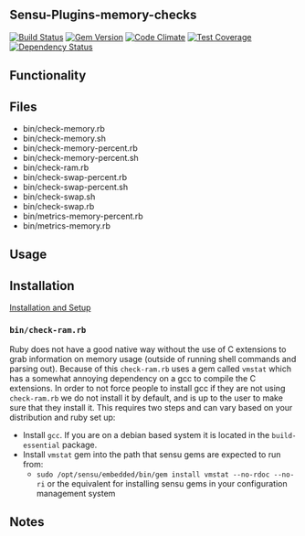 ## Sensu-Plugins-memory-checks

[![Build Status](https://travis-ci.org/sensu-plugins/sensu-plugins-memory-checks.svg?branch=master)](https://travis-ci.org/sensu-plugins/sensu-plugins-memory-checks)
[![Gem Version](https://badge.fury.io/rb/sensu-plugins-memory-checks.svg)](http://badge.fury.io/rb/sensu-plugins-memory-checks)
[![Code Climate](https://codeclimate.com/github/sensu-plugins/sensu-plugins-memory-checks/badges/gpa.svg)](https://codeclimate.com/github/sensu-plugins/sensu-plugins-memory-checks)
[![Test Coverage](https://codeclimate.com/github/sensu-plugins/sensu-plugins-memory-checks/badges/coverage.svg)](https://codeclimate.com/github/sensu-plugins/sensu-plugins-memory-checks)
[![Dependency Status](https://gemnasium.com/sensu-plugins/sensu-plugins-memory-checks.svg)](https://gemnasium.com/sensu-plugins/sensu-plugins-memory-checks)

## Functionality

## Files
 * bin/check-memory.rb
 * bin/check-memory.sh
 * bin/check-memory-percent.rb
 * bin/check-memory-percent.sh
 * bin/check-ram.rb
 * bin/check-swap-percent.rb
 * bin/check-swap-percent.sh
 * bin/check-swap.sh
 * bin/check-swap.rb
 * bin/metrics-memory-percent.rb
 * bin/metrics-memory.rb

## Usage

## Installation

[Installation and Setup](http://sensu-plugins.io/docs/installation_instructions.html)

### `bin/check-ram.rb`

Ruby does not have a good native way without the use of C extensions to grab information on memory usage (outside of running shell commands and parsing out). Because of this `check-ram.rb` uses a gem called `vmstat` which has a somewhat annoying dependency on a gcc to compile the C extensions. In order to not force people to install gcc if they are not using `check-ram.rb` we do not install it by default, and is up to the user to make sure that they install it. This requires two steps and can vary based on your distribution and ruby set up:
  * Install `gcc`. If you are on a debian based system it is located in the `build-essential` package.
  * Install `vmstat` gem into the path that sensu gems are expected to run from:
    * `sudo /opt/sensu/embedded/bin/gem install vmstat --no-rdoc --no-ri` or the equivalent for installing sensu gems in your configuration management system

## Notes
